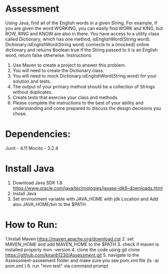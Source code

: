 # Assessment
  Using Java, find all of the English words in a given String.  For example, if you are given the word WORKING, you can easily find WORK and KING, but ROW, RING and KNOW are also in there.  You have access to a utility class called Dictionary, which has one method, isEnglishWord(String word).  Dictionary.isEnglishWord(String word) connects to a (mocked) online dictionary and returns Boolean true if the String passed to it is an English word, return false otherwise.
  Instructions
  1.	Use Maven to create a project to answer this problem.
  2.	You will need to create the Dictionary class.
  3.	You will need to mock Dictionary.isEnglishWord(String word) for your solution and tests.
  4.	The output of your primary method should be a collection of Strings without duplicates.
  5.	Create tests that exercise your class and methods.
  6.	Please complete the instructions to the best of your ability and understanding and come prepared to discuss the design decisions you chose.

# Dependencies:
  Junit - 4.11
  Mocito - 3.2.4

# Install Java
  1. Download Java SDK 1.8 
     https://www.oracle.com/java/technologies/javase-jdk8-downloads.html
  2. Install Java 
  3. Set environment variable with JAVA_HOME with jdk Location and Add also JAVA_HOME/bin to the $PATH

# How to Run:
  1.Install Maven https://maven.apache.org/download.cgi
  2. set MAVEN_HOME and add MAVEN_HOME to the $PATH
  3. check if maven is installed properly mvn -version
  4. clone the code using git clone https://github.com/kiranb1230/Assessment.git
  5. navigate to the Assessment-asseement folder and make sure you see pom.xml file  (ls -al pom.xml )
  6. run "mvn test" via command prompt
